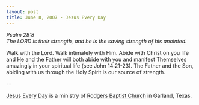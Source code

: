```yaml
---
layout: post
title: June 8, 2007 - Jesus Every Day
---
```


_Psalm 28:8  
The LORD is their strength, and he is the saving strength of his
anointed._

Walk with the Lord. Walk intimately with Him. Abide with Christ on
you life and He and the Father will both abide with you and manifest
Themselves amazingly in your spiritual life (see John 14:21-23). The
Father and the Son, abiding with us through the Holy Spirit is our
source of strength.

 --

<a href=http://jesuseveryday.net>Jesus Every Day</a> is a ministry of <a href=http://rodgersbaptist.net>Rodgers Baptist Church</a> in Garland, Texas.
